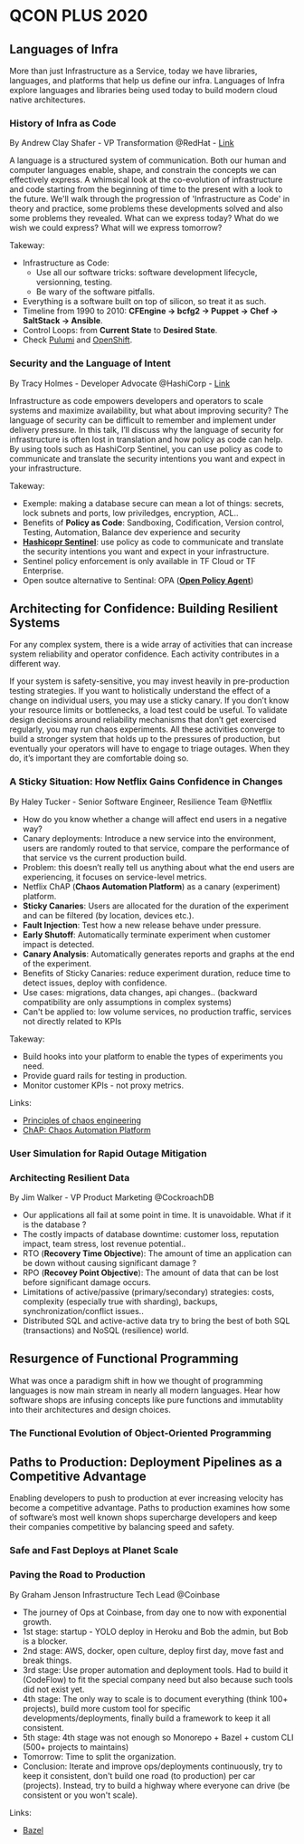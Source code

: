 # QCON PLUS 2020

## Languages of Infra

More than just Infrastructure as a Service, today we have libraries, languages, and platforms that help us define our infra. Languages of Infra explore languages and libraries being used today to build modern cloud native architectures.

### History of Infra as Code

By Andrew Clay Shafer - VP Transformation @RedHat - [Link](https://plus.qconferences.com/plus2020/presentation/history-infra-code)

A language is a structured system of communication. Both our human and computer languages enable, shape, and constrain the concepts we can effectively express. A whimsical look at the co-evolution of infrastructure and code starting from the beginning of time to the present with a look to the future. We'll walk through the progression of 'Infrastructure as Code' in theory and practice, some problems these developments solved and also some problems they revealed. What can we express today? What do we wish we could express? What will we express tomorrow?

Takeway:

- Infrastructure as Code:
  - Use all our software tricks: software development lifecycle, versionning, testing.
  - Be wary of the software pitfalls.
- Everything is a software built on top of silicon, so treat it as such.
- Timeline from 1990 to 2010: **CFEngine -&gt; bcfg2 -&gt; Puppet -&gt; Chef -&gt; SaltStack -&gt; Ansible**.
- Control Loops: from **Current State** to **Desired State**.
- Check [Pulumi](https://www.pulumi.com/) and [OpenShift](https://www.openshift.com/).

### Security and the Language of Intent

By Tracy Holmes - Developer Advocate @HashiCorp - [Link](https://plus.qconferences.com/plus2020/presentation/terraform-security)

Infrastructure as code empowers developers and operators to scale systems and maximize availability, but what about improving security? The language of security can be difficult to remember and implement under delivery pressure. In this talk, I’ll discuss why the language of security for infrastructure is often lost in translation and how policy as code can help. By using tools such as HashiCorp Sentinel, you can use policy as code to communicate and translate the security intentions you want and expect in your infrastructure.

Takeway:

- Exemple: making a database secure can mean a lot of things: secrets, lock subnets and ports, low priviledges, encryption, ACL..
- Benefits of **Policy as Code**: Sandboxing, Codification, Version control, Testing, Automation, Balance dev experience and security
- [**Hashicopr Sentinel**](https://www.hashicorp.com/sentinel): use policy as code to communicate and translate the security intentions you want and expect in your infrastructure.
- Sentinel policy enforcement is only available in TF Cloud or TF Enterprise.
- Open soutce alternative to Sentinal: OPA \([**Open Policy Agent**](https://www.openpolicyagent.org/)\)

## Architecting for Confidence: Building Resilient Systems

For any complex system, there is a wide array of activities that can increase system reliability and operator confidence. Each activity contributes in a different way.

If your system is safety-sensitive, you may invest heavily in pre-production testing strategies. If you want to holistically understand the effect of a change on individual users, you may use a sticky canary. If you don’t know your resource limits or bottlenecks, a load test could be useful. To validate design decisions around reliability mechanisms that don’t get exercised regularly, you may run chaos experiments. All these activities converge to build a stronger system that holds up to the pressures of production, but eventually your operators will have to engage to triage outages. When they do, it’s important they are comfortable doing so.

### A Sticky Situation: How Netflix Gains Confidence in Changes

By Haley Tucker - Senior Software Engineer, Resilience Team @Netflix

- How do you know whether a change will affect end users in a negative way?
- Canary deployments: Introduce a new service into the environment, users are randomly routed to that service, compare the performance of that service vs the current production build.
- Problem: this doesn’t really tell us anything about what the end users are experiencing, it focuses on service-level metrics.
- Netflix ChAP \(**Chaos Automation Platform**\) as a canary \(experiment\) platform.
- **Sticky Canaries**: Users are allocated for the duration of the experiment and can be filtered \(by location, devices etc.\).
- **Fault Injection**: Test how a new release behave under pressure.
- **Early Shutoff**: Automatically terminate experiment when customer impact is detected.
- **Canary Analysis**: Automatically generates reports and graphs at the end of the experiment.
- Benefits of Sticky Canaries: reduce experiment duration, reduce time to detect issues, deploy with confidence.
- Use cases: migrations, data changes, api changes.. \(backward compatibility are only assumptions in complex systems\)
- Can't be applied to: low volume services, no production traffic, services not directly related to KPIs

Takeway:

- Build hooks into your platform to enable the types of experiments you need.
- Provide guard rails for testing in production.
- Monitor customer KPIs - not proxy metrics.

Links:

- [Principles of chaos engineering](https://principlesofchaos.org/)
- [ChAP: Chaos Automation Platform](https://netflixtechblog.com/chap-chaos-automation-platform-53e6d528371f)

### User Simulation for Rapid Outage Mitigation

### Architecting Resilient Data

By Jim Walker - VP Product Marketing @CockroachDB

- Our applications all fail at some point in time. It is unavoidable. What if it is the database ?
- The costly impacts of database downtime: customer loss, reputation impact, team stress, lost revenue potential..
- RTO \(**Recovery Time Objective**\): The amount of time an application can be down without causing significant damage ?
- RPO \(**Recovey Point Objective**\): The amount of data that can be lost before significant damage occurs.
- Limitations of active/passive \(primary/secondary\) strategies: costs, complexity \(especially true with sharding\), backups, synchronization/conflict issues..
- Distributed SQL and active-active data try to bring the best of both SQL \(transactions\) and NoSQL \(resilience\) world.

## Resurgence of Functional Programming

What was once a paradigm shift in how we thought of programming languages is now main stream in nearly all modern languages. Hear how software shops are infusing concepts like pure functions and immutablity into their architectures and design choices.

### The Functional Evolution of Object-Oriented Programming

## Paths to Production: Deployment Pipelines as a Competitive Advantage

Enabling developers to push to production at ever increasing velocity has become a competitive advantage. Paths to production examines how some of software’s most well known shops supercharge developers and keep their companies competitive by balancing speed and safety.

### Safe and Fast Deploys at Planet Scale

### Paving the Road to Production

By Graham Jenson Infrastructure Tech Lead @Coinbase

- The journey of Ops at Coinbase, from day one to now with exponential growth.
- 1st stage: startup - YOLO deploy in Heroku and Bob the admin, but Bob is a blocker.
- 2nd stage: AWS, docker, open culture, deploy first day, move fast and break things.
- 3rd stage: Use proper automation and deployment tools. Had to build it \(CodeFlow\) to fit the special company need but also because such tools did not exist yet.
- 4th stage: The only way to scale is to document everything \(think 100+ projects\), build more custom tool for specific developments/deployments, finally build a framework to keep it all consistent.
- 5th stage: 4th stage was not enough so Monorepo + Bazel + custom CLI \(500+ projects to maintains\)
- Tomorrow: Time to split the organization.
- Conclusion: Iterate and improve ops/deployments continuously, try to keep it consistent, don't build one road \(to production\) per car \(projects\). Instead, try to build a highway where everyone can drive \(be consistent or you won't scale\).

Links:

- [Bazel](https://bazel.build/)
